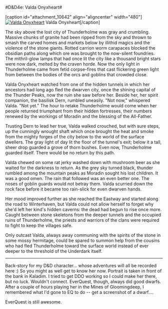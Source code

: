 #D&D4e: Valda Onyxheart#

[caption id="attachment\_10642" align="aligncenter" width="480"][![](http://westkarana.com/wp-content/uploads/2013/02/eqgame-2013-02-03-10-52-17-08-480x343.jpg "Valda Onyxheart")](http://westkarana.com/wp-content/uploads/2013/02/eqgame-2013-02-03-10-52-17-08.jpg) Valda Onyxheart[/caption]

The sky above the lost city of Thunderholme was gray and crumbling. Massive chunks of granite had been ripped from the sky and thrown to smash the carved homes and markets below by illithid magics and the violence of the stone giants. Rotted carrion worm carapaces blocked the obsidian paths along which ore was brought to the now-silent foundries. The mithril-glow lamps that had once lit the city like a thousand bright stars were now dark, melted by the craven horde. Now the only light in Thunderholme came from fetid corpse-fires that cast flickering green light from between the bodies of the orcs and goblins that crowded close.

Valda Onyxheart watched from one of the hidden tunnels in which her ancestors had long ago fled the dwarven city, once the shining capital of the Thunder Peaks, now the ruin she saw before her. Beside her, her spirit companion, the basilisk Dern, rumbled uneasily. "Not now," whispered Valda. "Not yet." The hour to retake Thunderholme would come when her people returned triumphant from their hidden fortresses, their numbers renewed by the workings of Moradin and the blessing of the All-Father.

Trusting Dern to lead her true, Valda walked crouched, but with sure steps, up the cunningly wrought shaft which once brought the heat and smoke from the mighty forges of the city below to the world of the surface dwellers. The gray light of day lit the floor of the tunnel's exit; below it a tall, sheer drop guarded a grove of thorn bushes. Even now, Thunderholme guarded itself. There would be no return by this path.

Valda chewed on some rat jerky washed down with mushroom beer as she waited for the darkness to return. As the grey sky turned black, thunder rumbled among the mountain peaks as Moradin sought his lost children. It was a good omen. The rain that followed was an even better one. The noses of goblin guards would not betray them. Valda scurried down the rock face before it became too rain-slick for even dwarven hands.

Her mood improved further as she reached the Eastway and started along the road to Winterhaven, but Valda could not allow herself to forget why she'd left her kind's hidden caverns: the dead had begun to rise once more. Caught between stone skeletons from the deeper tunnels and the occupied ruins of Thunderholme, the priests and warriors of the clans were required to fight to keep the villages safe.

Only outcast Valda, always away communing with the spirits of the stone in some mossy hermitage, could be spared to summon help from the cousins who had fled Thunderholme toward the surface world instead of ever deeper to the threshold of the Underdark itself.

---

Back-story for my D&D character... whose adventures will all be recorded here :) So you might as well get to know her now. Portrait is taken in front of the bank in Kaladim. I tried to get DDO working so I could make her there, but no luck. Wouldn't connect. EverQuest, though, always did good dwarfs. After a couple of hours playing her in the Mines of Gloomingdeep, I remembered what I'd gone to EQ to do -- get a screenshot of a dwarf....

EverQuest is still awesome.

